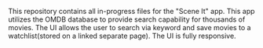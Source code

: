 This repository contains all in-progress files for the "Scene It" app. This app utilizes the OMDB database to provide search capability for thousands of movies. The UI allows the user to search via keyword and save movies to a watchlist(stored on a linked separate page). The UI is fully responsive.